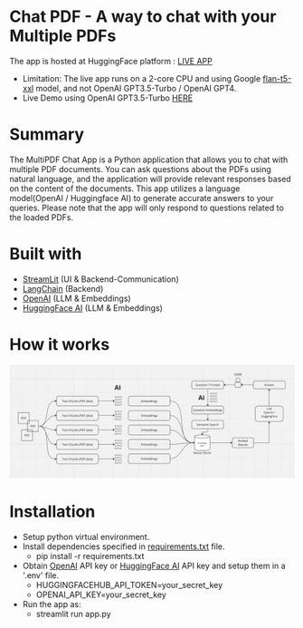 # Chat PDF - A way to chat with your Multiple PDFs

The app is hosted at HuggingFace platform : [LIVE APP](https://huggingface.co/spaces/likhithharish/Chat_PDF)

- Limitation: The live app runs on a 2-core CPU and using Google [flan-t5-xxl](https://huggingface.co/google/flan-t5-xxl) model, and not OpenAI GPT3.5-Turbo / OpenAI GPT4.
- Live Demo using OpenAI GPT3.5-Turbo [HERE]()

# Summary

The MultiPDF Chat App is a Python application that allows you to chat with multiple PDF documents. You can ask questions about the PDFs using natural language, and the application will provide relevant responses based on the content of the documents. This app utilizes a language model(OpenAI / Huggingface AI) to generate accurate answers to your queries. Please note that the app will only respond to questions related to the loaded PDFs.

# Built with

- [StreamLit](https://streamlit.io/) (UI & Backend-Communication)
- [LangChain](https://python.langchain.com/docs/get_started/introduction.html) (Backend)
- [OpenAI](https://platform.openai.com/) (LLM & Embeddings)
- [HuggingFace AI](https://huggingface.co/) (LLM & Embeddings)

# How it works

<img src='assets/image.png'>

# Installation

- Setup python virtual environment.
- Install dependencies specified in [requirements.txt](requirements.txt) file.
  - pip install -r requirements.txt
- Obtain [OpenAI](https://platform.openai.com/) API key or [HuggingFace AI](https://huggingface.co/inference-api) API key and setup them in a '.env' file.
  - HUGGINGFACEHUB_API_TOKEN=your_secret_key
  - OPENAI_API_KEY=your_secret_key
- Run the app as:
  - streamlit run app.py
